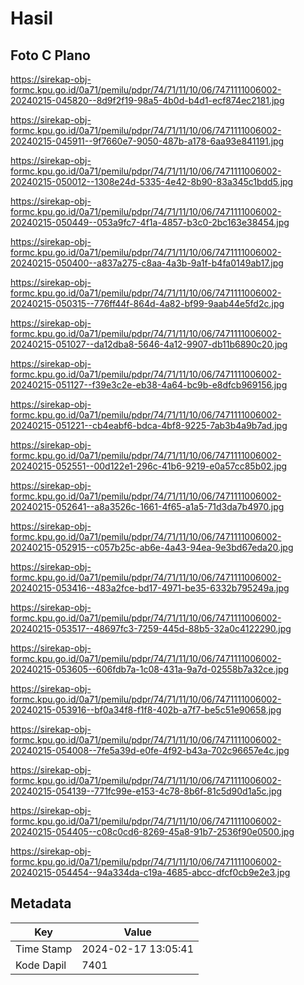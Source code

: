 # Hasil

## Foto C Plano

https://sirekap-obj-formc.kpu.go.id/0a71/pemilu/pdpr/74/71/11/10/06/7471111006002-20240215-045820--8d9f2f19-98a5-4b0d-b4d1-ecf874ec2181.jpg

https://sirekap-obj-formc.kpu.go.id/0a71/pemilu/pdpr/74/71/11/10/06/7471111006002-20240215-045911--9f7660e7-9050-487b-a178-6aa93e841191.jpg

https://sirekap-obj-formc.kpu.go.id/0a71/pemilu/pdpr/74/71/11/10/06/7471111006002-20240215-050012--1308e24d-5335-4e42-8b90-83a345c1bdd5.jpg

https://sirekap-obj-formc.kpu.go.id/0a71/pemilu/pdpr/74/71/11/10/06/7471111006002-20240215-050449--053a9fc7-4f1a-4857-b3c0-2bc163e38454.jpg

https://sirekap-obj-formc.kpu.go.id/0a71/pemilu/pdpr/74/71/11/10/06/7471111006002-20240215-050400--a837a275-c8aa-4a3b-9a1f-b4fa0149ab17.jpg

https://sirekap-obj-formc.kpu.go.id/0a71/pemilu/pdpr/74/71/11/10/06/7471111006002-20240215-050315--776ff44f-864d-4a82-bf99-9aab44e5fd2c.jpg

https://sirekap-obj-formc.kpu.go.id/0a71/pemilu/pdpr/74/71/11/10/06/7471111006002-20240215-051027--da12dba8-5646-4a12-9907-db11b6890c20.jpg

https://sirekap-obj-formc.kpu.go.id/0a71/pemilu/pdpr/74/71/11/10/06/7471111006002-20240215-051127--f39e3c2e-eb38-4a64-bc9b-e8dfcb969156.jpg

https://sirekap-obj-formc.kpu.go.id/0a71/pemilu/pdpr/74/71/11/10/06/7471111006002-20240215-051221--cb4eabf6-bdca-4bf8-9225-7ab3b4a9b7ad.jpg

https://sirekap-obj-formc.kpu.go.id/0a71/pemilu/pdpr/74/71/11/10/06/7471111006002-20240215-052551--00d122e1-296c-41b6-9219-e0a57cc85b02.jpg

https://sirekap-obj-formc.kpu.go.id/0a71/pemilu/pdpr/74/71/11/10/06/7471111006002-20240215-052641--a8a3526c-1661-4f65-a1a5-71d3da7b4970.jpg

https://sirekap-obj-formc.kpu.go.id/0a71/pemilu/pdpr/74/71/11/10/06/7471111006002-20240215-052915--c057b25c-ab6e-4a43-94ea-9e3bd67eda20.jpg

https://sirekap-obj-formc.kpu.go.id/0a71/pemilu/pdpr/74/71/11/10/06/7471111006002-20240215-053416--483a2fce-bd17-4971-be35-6332b795249a.jpg

https://sirekap-obj-formc.kpu.go.id/0a71/pemilu/pdpr/74/71/11/10/06/7471111006002-20240215-053517--48697fc3-7259-445d-88b5-32a0c4122290.jpg

https://sirekap-obj-formc.kpu.go.id/0a71/pemilu/pdpr/74/71/11/10/06/7471111006002-20240215-053605--606fdb7a-1c08-431a-9a7d-02558b7a32ce.jpg

https://sirekap-obj-formc.kpu.go.id/0a71/pemilu/pdpr/74/71/11/10/06/7471111006002-20240215-053916--bf0a34f8-f1f8-402b-a7f7-be5c51e90658.jpg

https://sirekap-obj-formc.kpu.go.id/0a71/pemilu/pdpr/74/71/11/10/06/7471111006002-20240215-054008--7fe5a39d-e0fe-4f92-b43a-702c96657e4c.jpg

https://sirekap-obj-formc.kpu.go.id/0a71/pemilu/pdpr/74/71/11/10/06/7471111006002-20240215-054139--771fc99e-e153-4c78-8b6f-81c5d90d1a5c.jpg

https://sirekap-obj-formc.kpu.go.id/0a71/pemilu/pdpr/74/71/11/10/06/7471111006002-20240215-054405--c08c0cd6-8269-45a8-91b7-2536f90e0500.jpg

https://sirekap-obj-formc.kpu.go.id/0a71/pemilu/pdpr/74/71/11/10/06/7471111006002-20240215-054454--94a334da-c19a-4685-abcc-dfcf0cb9e2e3.jpg


## Metadata

| Key        | Value               |
| ---------- | ------------------- |
| Time Stamp | 2024-02-17 13:05:41 |
| Kode Dapil | 7401                |



